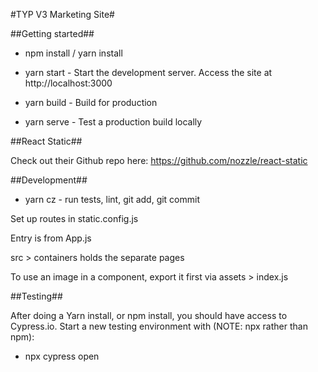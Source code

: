 #TYP V3 Marketing Site#

##Getting started##

* npm install / yarn install

* yarn start - Start the development server. Access the site at http://localhost:3000
* yarn build - Build for production
* yarn serve - Test a production build locally

##React Static##

Check out their Github repo here: https://github.com/nozzle/react-static

##Development##

* yarn cz - run tests, lint, git add, git commit

Set up routes in static.config.js

Entry is from App.js

src > containers holds the separate pages

To use an image in a component, export it first via assets > index.js

##Testing##

After doing a Yarn install, or npm install, you should have access to Cypress.io.
Start a new testing environment with (NOTE: npx rather than npm):

* npx cypress open


